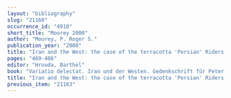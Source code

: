 ```yaml
---
layout: "bibliography"
slug: "21160"
occurrence_id: "4910"
short_title: "Moorey 2000"
author: "Moorey, P. Roger S."
publication_year: "2000"
title: "Iran and the West: the case of the terracotta 'Persian' Riders in the Achaemenid Empire"
pages: "469-486"
editor: "Hrouda, Barthel"
book: "Variatio delectat. Iran und der Westen. Gedenkschrift für Peter Calmeyer, Gs. Calmeyer AOAT 272 (Münster)"
title: "Iran and the West: the case of the terracotta 'Persian' Riders in the Achaemenid Empire"
previous_item: "21163"
---
```

